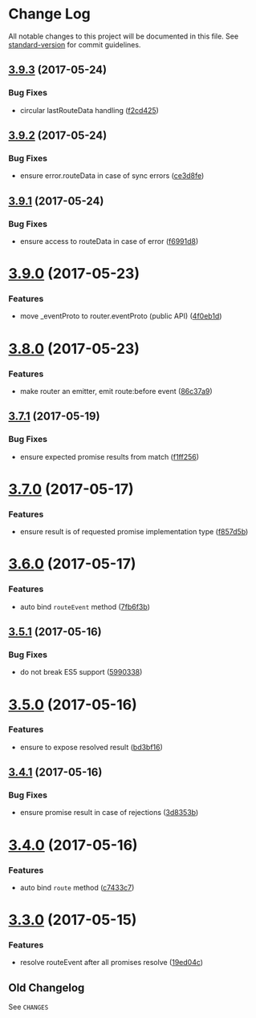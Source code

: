 # Change Log

All notable changes to this project will be documented in this file. See [standard-version](https://github.com/conventional-changelog/standard-version) for commit guidelines.

<a name="3.9.3"></a>
## [3.9.3](https://github.com/medikoo/controller-router/compare/v3.9.2...v3.9.3) (2017-05-24)


### Bug Fixes

* circular lastRouteData handling ([f2cd425](https://github.com/medikoo/controller-router/commit/f2cd425))



<a name="3.9.2"></a>
## [3.9.2](https://github.com/medikoo/controller-router/compare/v3.9.1...v3.9.2) (2017-05-24)


### Bug Fixes

* ensure error.routeData in case of sync errors ([ce3d8fe](https://github.com/medikoo/controller-router/commit/ce3d8fe))



<a name="3.9.1"></a>
## [3.9.1](https://github.com/medikoo/controller-router/compare/v3.9.0...v3.9.1) (2017-05-24)


### Bug Fixes

* ensure access to routeData in case of error ([f6991d8](https://github.com/medikoo/controller-router/commit/f6991d8))



<a name="3.9.0"></a>
# [3.9.0](https://github.com/medikoo/controller-router/compare/v3.8.0...v3.9.0) (2017-05-23)


### Features

* move _eventProto to router.eventProto (public API) ([4f0eb1d](https://github.com/medikoo/controller-router/commit/4f0eb1d))



<a name="3.8.0"></a>
# [3.8.0](https://github.com/medikoo/controller-router/compare/v3.7.1...v3.8.0) (2017-05-23)


### Features

* make router an emitter, emit route:before event ([86c37a9](https://github.com/medikoo/controller-router/commit/86c37a9))



<a name="3.7.1"></a>
## [3.7.1](https://github.com/medikoo/controller-router/compare/v3.7.0...v3.7.1) (2017-05-19)


### Bug Fixes

* ensure expected promise results from match ([f1ff256](https://github.com/medikoo/controller-router/commit/f1ff256))



<a name="3.7.0"></a>
# [3.7.0](https://github.com/medikoo/controller-router/compare/v3.6.0...v3.7.0) (2017-05-17)


### Features

* ensure result is of requested promise implementation type ([f857d5b](https://github.com/medikoo/controller-router/commit/f857d5b))



<a name="3.6.0"></a>
# [3.6.0](https://github.com/medikoo/controller-router/compare/v3.5.1...v3.6.0) (2017-05-17)


### Features

* auto bind `routeEvent` method ([7fb6f3b](https://github.com/medikoo/controller-router/commit/7fb6f3b))



<a name="3.5.1"></a>
## [3.5.1](https://github.com/medikoo/controller-router/compare/v3.5.0...v3.5.1) (2017-05-16)


### Bug Fixes

* do not break ES5 support ([5990338](https://github.com/medikoo/controller-router/commit/5990338))



<a name="3.5.0"></a>
# [3.5.0](https://github.com/medikoo/controller-router/compare/v3.4.1...v3.5.0) (2017-05-16)


### Features

* ensure to expose resolved result ([bd3bf16](https://github.com/medikoo/controller-router/commit/bd3bf16))



<a name="3.4.1"></a>
## [3.4.1](https://github.com/medikoo/controller-router/compare/v3.4.0...v3.4.1) (2017-05-16)


### Bug Fixes

* ensure promise result in case of rejections ([3d8353b](https://github.com/medikoo/controller-router/commit/3d8353b))



<a name="3.4.0"></a>
# [3.4.0](https://github.com/medikoo/controller-router/compare/v3.3.0...v3.4.0) (2017-05-16)


### Features

* auto bind `route` method ([c7433c7](https://github.com/medikoo/controller-router/commit/c7433c7))



<a name="3.3.0"></a>
# [3.3.0](https://github.com/medikoo/controller-router/compare/v3.2.0...v3.3.0) (2017-05-15)


### Features

* resolve routeEvent after all promises resolve ([19ed04c](https://github.com/medikoo/controller-router/commit/19ed04c))

## Old Changelog

See `CHANGES`